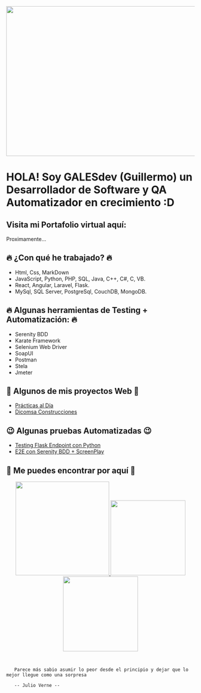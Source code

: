 <div align="center"><img src="https://media.giphy.com/media/giKklFontfveZrNXjz/giphy.gif" style="width:900px;height:400px;"></div>

# HOLA! Soy GALESdev (Guillermo) un Desarrollador de Software y QA Automatizador en crecimiento :D
## Visita mi Portafolio virtual aquí:
Proximamente...
  
 ## :fire: ¿Con qué he trabajado? :fire:
- Html, Css, MarkDown
- JavaScript, Python, PHP, SQL, Java, C++, C#, C, VB.
- React, Angular, Laravel, Flask.
- MySql, SQL Server, PostgreSql, CouchDB, MongoDB.

## :fire: Algunas herramientas de Testing + Automatización: :fire:
- Serenity BDD
- Karate Framework
- Selenium Web Driver
- SoapUI
- Postman
- Stela
- Jmeter
  

 ## :eyes: Algunos de mis proyectos Web :eyes:
- [Prácticas al Día](https://practicas-al-dia.vercel.app/) 
- [Dicomsa Construcciones](https://dicomsa.vercel.app/)

 ## :wink: Algunas pruebas Automatizadas :wink:
- [Testing Flask Endpoint con Python](https://practicas-al-dia.vercel.app/](https://github.com/Guillo7799/Testing-Flask-Endpoint-with-Python))
- [E2E con Serenity BDD + ScreenPlay](https://github.com/Guillo7799/serenity-scenary)

 ## :star2: Me puedes encontrar por aquí :star2:
  <div align="center" display="flex">
    <a href="https://www.instagram.com/guillo_rivera7/" target="_blank">
      <img src="https://cdn.pixabay.com/photo/2021/05/24/17/06/instagram-6279866_960_720.png" style="width:250px;height:250px;">
    </a>
    <a href="https://www.linkedin.com/in/guillermo-rivera-guerrero-4556b5205/" target="_blank">
      <img src="https://encrypted-tbn0.gstatic.com/images?q=tbn:ANd9GcS2Wb7G67EcR44qT3KQLlLzI1Fna_L2lPXfTI1sx8_z2w&s" style="width:200px;height:200px;">
    </a>
    <a href="https://www.freecodecamp.org/GalesDev" target="_blank">
      <img src="https://archive.org/download/github.com-freeCodeCamp-freeCodeCamp_-_2019-11-23_00-34-37/cover.jpg" style="width:200px;height:200px;">
    </a>
  </div>
  
~~~


   Parece más sabio asumir lo peor desde el principio y dejar que lo mejor llegue como una sorpresa
   
   -- Julio Verne --
   

~~~
